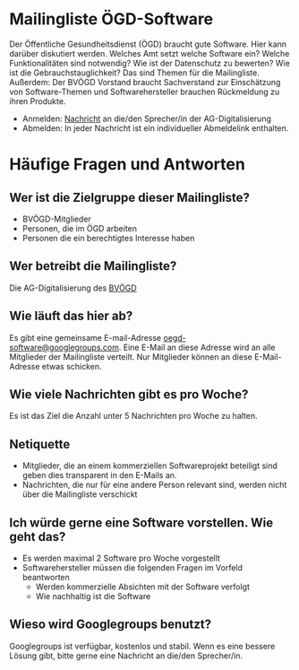 # Mailingliste ÖGD-Software 
Der Öffentliche Gesundheitsdienst (ÖGD) braucht gute Software. Hier kann darüber diskutiert werden. Welches Amt setzt welche Software ein? Welche Funktionalitäten sind notwendig? Wie ist der Datenschutz zu bewerten? Wie ist die Gebrauchstauglichkeit? Das sind Themen für die Mailingliste. Außerdem: Der BVÖGD Vorstand braucht Sachverstand zur Einschätzung von Software-Themen und Softwarehersteller brauchen Rückmeldung zu ihren Produkte.

* Anmelden: [Nachricht](https://groups.google.com/forum/#!contactowner/oegd-software) an die/den Sprecher/in der AG-Digitalisierung 
* Abmelden: In jeder Nachricht ist ein individueller Abmeldelink enthalten.

# Häufige Fragen und Antworten

## Wer ist die Zielgruppe dieser Mailingliste?
* BVÖGD-Mitglieder
* Personen, die im ÖGD arbeiten
* Personen die ein berechtigtes Interesse haben

## Wer betreibt die Mailingliste?
Die AG-Digitalisierung des [BVÖGD](https://www.bvoegd.de/)

## Wie läuft das hier ab?
Es gibt eine gemeinsame E-mail-Adresse [oegd-software@googlegroups.com](mailto:oegd-software@googlegroups.com). Eine E-Mail an diese Adresse wird an alle Mitglieder der Mailingliste verteilt. Nur Mitglieder können an diese E-Mail-Adresse etwas schicken.

## Wie viele Nachrichten gibt es pro Woche?
Es ist das Ziel die Anzahl unter 5 Nachrichten pro Woche zu halten.

## Netiquette
* Mitglieder, die an einem kommerziellen Softwareprojekt beteiligt sind geben dies transparent in den E-Mails an.
* Nachrichten, die nur für eine andere Person relevant sind, werden nicht über die Mailingliste verschickt

## Ich würde gerne eine Software vorstellen. Wie geht das?
- Es werden maximal 2 Software pro Woche vorgestellt
- Softwarehersteller müssen die folgenden Fragen im Vorfeld beantworten
  - Werden kommerzielle Absichten mit der Software verfolgt
  - Wie nachhaltig ist die Software

## Wieso wird Googlegroups benutzt?
Googlegroups ist verfügbar, kostenlos und stabil. Wenn es eine bessere Lösung gibt, bitte gerne eine Nachricht an die/den Sprecher/in.

